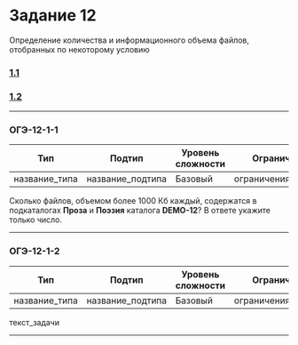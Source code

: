 # Задание 12

Определение количества и информационного объема файлов, отобранных по некоторому условию

### [1.1](#ОГЭ-12-1-1)
### [1.2](#ОГЭ-12-1-2)

***

<h3 name="ОГЭ-12-1-1">ОГЭ-12-1-1<a class="anchor-link" href="ОГЭ-12-1-1"></a></h3>

| Тип | Подтип | Уровень сложности | Ограничения | Стадия |
| --- | ------ | ----------------- | ----------- | ------ |
| название_типа | название_подтипа | Базовый | ограничения_подтипа | :red_circle: |
 
Сколько файлов, объемом более 1000 Кб каждый, содержатся в подкаталогах <b>Проза</b> и <b>Поэзия</b> каталога <b>DEMO-12</b>? В ответе укажите только число.
 
 ***
 
 <h3 name="ОГЭ-12-1-2">ОГЭ-12-1-2<a class="anchor-link" href="ОГЭ-12-1-2"></a></h3>

| Тип | Подтип | Уровень сложности | Ограничения | Стадия |
| --- | ------ | ----------------- | ----------- | ------ |
| название_типа | название_подтипа | Базовый | ограничения_подтипа | :red_circle: |
 
 текст_задачи
 
 ***